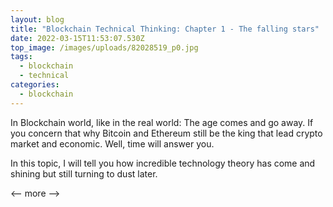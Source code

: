 ```yaml
---
layout: blog
title: "Blockchain Technical Thinking: Chapter 1 - The falling stars"
date: 2022-03-15T11:53:07.530Z
top_image: /images/uploads/82028519_p0.jpg
tags:
  - blockchain
  - technical
categories:
  - blockchain
---
```

In Blockchain world, like in the real world: The age comes and go away. If you concern that why Bitcoin and Ethereum still be the king that lead crypto market and economic. Well, time will answer you.

In this topic, I will tell you how incredible technology theory has come and shining but still turning to dust later.

<-- more -->


